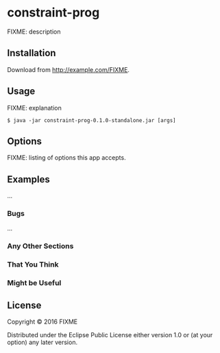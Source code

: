 # constraint-prog

FIXME: description

## Installation

Download from http://example.com/FIXME.

## Usage

FIXME: explanation

    $ java -jar constraint-prog-0.1.0-standalone.jar [args]

## Options

FIXME: listing of options this app accepts.

## Examples

...

### Bugs

...

### Any Other Sections
### That You Think
### Might be Useful

## License

Copyright © 2016 FIXME

Distributed under the Eclipse Public License either version 1.0 or (at
your option) any later version.
